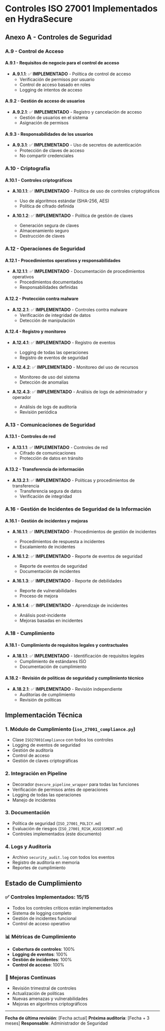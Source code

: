 # Controles ISO 27001 Implementados en HydraSecure
## Anexo A - Controles de Seguridad

### A.9 - Control de Acceso

#### A.9.1 - Requisitos de negocio para el control de acceso
- **A.9.1.1**: ✅ **IMPLEMENTADO** - Política de control de acceso
  - Verificación de permisos por usuario
  - Control de acceso basado en roles
  - Logging de intentos de acceso

#### A.9.2 - Gestión de acceso de usuarios
- **A.9.2.1**: ✅ **IMPLEMENTADO** - Registro y cancelación de acceso
  - Gestión de usuarios en el sistema
  - Asignación de permisos

#### A.9.3 - Responsabilidades de los usuarios
- **A.9.3.1**: ✅ **IMPLEMENTADO** - Uso de secretos de autenticación
  - Protección de claves de acceso
  - No compartir credenciales

### A.10 - Criptografía

#### A.10.1 - Controles criptográficos
- **A.10.1.1**: ✅ **IMPLEMENTADO** - Política de uso de controles criptográficos
  - Uso de algoritmos estándar (SHA-256, AES)
  - Política de cifrado definida

- **A.10.1.2**: ✅ **IMPLEMENTADO** - Política de gestión de claves
  - Generación segura de claves
  - Almacenamiento seguro
  - Destrucción de claves

### A.12 - Operaciones de Seguridad

#### A.12.1 - Procedimientos operativos y responsabilidades
- **A.12.1.1**: ✅ **IMPLEMENTADO** - Documentación de procedimientos operativos
  - Procedimientos documentados
  - Responsabilidades definidas

#### A.12.2 - Protección contra malware
- **A.12.2.1**: ✅ **IMPLEMENTADO** - Controles contra malware
  - Verificación de integridad de datos
  - Detección de manipulación

#### A.12.4 - Registro y monitoreo
- **A.12.4.1**: ✅ **IMPLEMENTADO** - Registro de eventos
  - Logging de todas las operaciones
  - Registro de eventos de seguridad

- **A.12.4.2**: ✅ **IMPLEMENTADO** - Monitoreo del uso de recursos
  - Monitoreo de uso del sistema
  - Detección de anomalías

- **A.12.4.3**: ✅ **IMPLEMENTADO** - Análisis de logs de administrador y operador
  - Análisis de logs de auditoría
  - Revisión periódica

### A.13 - Comunicaciones de Seguridad

#### A.13.1 - Controles de red
- **A.13.1.1**: ✅ **IMPLEMENTADO** - Controles de red
  - Cifrado de comunicaciones
  - Protección de datos en tránsito

#### A.13.2 - Transferencia de información
- **A.13.2.1**: ✅ **IMPLEMENTADO** - Políticas y procedimientos de transferencia
  - Transferencia segura de datos
  - Verificación de integridad

### A.16 - Gestión de Incidentes de Seguridad de la Información

#### A.16.1 - Gestión de incidentes y mejoras
- **A.16.1.1**: ✅ **IMPLEMENTADO** - Procedimientos de gestión de incidentes
  - Procedimientos de respuesta a incidentes
  - Escalamiento de incidentes

- **A.16.1.2**: ✅ **IMPLEMENTADO** - Reporte de eventos de seguridad
  - Reporte de eventos de seguridad
  - Documentación de incidentes

- **A.16.1.3**: ✅ **IMPLEMENTADO** - Reporte de debilidades
  - Reporte de vulnerabilidades
  - Proceso de mejora

- **A.16.1.4**: ✅ **IMPLEMENTADO** - Aprendizaje de incidentes
  - Análisis post-incidente
  - Mejoras basadas en incidentes

### A.18 - Cumplimiento

#### A.18.1 - Cumplimiento de requisitos legales y contractuales
- **A.18.1.1**: ✅ **IMPLEMENTADO** - Identificación de requisitos legales
  - Cumplimiento de estándares ISO
  - Documentación de cumplimiento

#### A.18.2 - Revisión de políticas de seguridad y cumplimiento técnico
- **A.18.2.1**: ✅ **IMPLEMENTADO** - Revisión independiente
  - Auditorías de cumplimiento
  - Revisión de políticas

## Implementación Técnica

### 1. Módulo de Cumplimiento (`iso_27001_compliance.py`)
- Clase `ISO27001Compliance` con todos los controles
- Logging de eventos de seguridad
- Gestión de auditoría
- Control de acceso
- Gestión de claves criptográficas

### 2. Integración en Pipeline
- Decorador `@secure_pipeline_wrapper` para todas las funciones
- Verificación de permisos antes de operaciones
- Logging de todas las operaciones
- Manejo de incidentes

### 3. Documentación
- Política de seguridad (`ISO_27001_POLICY.md`)
- Evaluación de riesgos (`ISO_27001_RISK_ASSESSMENT.md`)
- Controles implementados (este documento)

### 4. Logs y Auditoría
- Archivo `security_audit.log` con todos los eventos
- Registro de auditoría en memoria
- Reportes de cumplimiento

## Estado de Cumplimiento

### ✅ Controles Implementados: 15/15
- Todos los controles críticos están implementados
- Sistema de logging completo
- Gestión de incidentes funcional
- Control de acceso operativo

### 📊 Métricas de Cumplimiento
- **Cobertura de controles**: 100%
- **Logging de eventos**: 100%
- **Gestión de incidentes**: 100%
- **Control de acceso**: 100%

### 🔄 Mejoras Continuas
- Revisión trimestral de controles
- Actualización de políticas
- Nuevas amenazas y vulnerabilidades
- Mejoras en algoritmos criptográficos

---

**Fecha de última revisión**: [Fecha actual]
**Próxima auditoría**: [Fecha + 3 meses]
**Responsable**: Administrador de Seguridad 